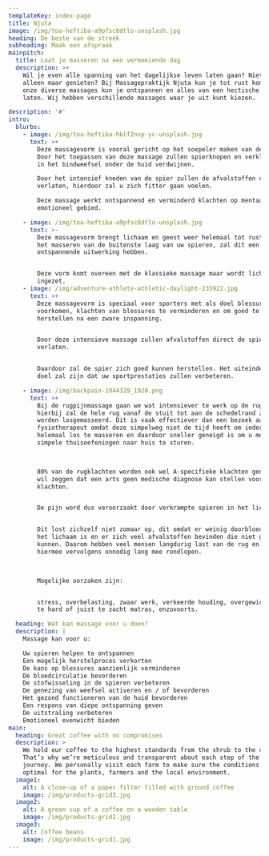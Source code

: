 ```yaml
---
templateKey: index-page
title: Njuta
image: /img/toa-heftiba-a9pfsc8dtlo-unsplash.jpg
heading: De beste van de streek
subheading: Maak een afspraak
mainpitch:
  title: Laat je masseren na een vermoeiende dag
  description: >+
    Wil je even alle spanning van het dagelijkse leven laten gaan? Niets moeten,
    alleen maar genieten? Bij Massagepraktijk Njuta kun je tot rust komen. Met
    onze diverse massages kun je ontspannen en alles van een hectische dag los
    laten. Wij hebben verschillende massages waar je uit kunt kiezen.

description: '#'
intro:
  blurbs:
    - image: /img/toa-heftiba-hblf2nvp-yc-unsplash.jpg
      text: >+
        Deze massagevorm is vooral gericht op het soepeler maken van de spieren.
        Door het toepassen van deze massage zullen spierknopen en verklevingen
        in het bindweefsel onder de huid verdwijnen.

        Door het intensief kneden van de spier zullen de afvalstoffen de spieren
        verlaten, hierdoor zal u zich fitter gaan voelen.              

        Deze massage werkt ontspannend en verminderd klachten op mentaal en
        emotioneel gebied.

    - image: /img/toa-heftiba-a9pfsc8dtlo-unsplash.jpg
      text: >-
        Deze massagevorm brengt lichaam en geest weer helemaal tot rust. Door
        het masseren van de buitenste laag van uw spieren, zal dit een
        ontspannende uitwerking hebben.


        Deze vorm komt overeen met de klassieke massage maar wordt lichter
        ingezet.
    - image: /img/adventure-athlete-athletic-daylight-235922.jpg
      text: >+
        Deze massagevorm is speciaal voor sporters met als doel blessures te
        voorkomen, klachten van blessures te verminderen en om goed te kunnen
        herstellen na een zware inspanning.


        Door deze intensieve massage zullen afvalstoffen direct de spier
        verlaten.


        Daardoor zal de spier zich goed kunnen herstellen. Het uiteindelijke
        doel zal zijn dat uw sportprestaties zullen verbeteren.

    - image: /img/backpain-1944329_1920.png
      text: >+
        Bij de rugpijnmassage gaan we wat intensiever te werk op de rugstreek,
        hierbij zal de hele rug vanaf de stuit tot aan de schedelrand zorgvuldig
        worden losgemasseerd. Dit is vaak effectiever dan een bezoek aan een
        fysiotherapeut omdat deze simpelweg niet de tijd heeft om iedereen
        helemaal los te masseren en daardoor sneller geneigd is om u met wat
        simpele thuisoefeningen naar huis te sturen. 

         

        80% van de rugklachten worden ook wel A-specifieke klachten genoemd, dat
        wil zeggen dat een arts geen medische diagnose kan stellen voor uw
        klachten.


        De pijn word dus veroorzaakt door verkrampte spieren in het lichaam.


        Dit lost zichzelf niet zomaar op, dit omdat er weinig doorbloeding in
        het lichaam is en er zich veel afvalstoffen bevinden die niet goed weg
        kunnen. Daarom hebben veel mensen langdurig last van de rug en blijven
        hiermee vervolgens onnodig lang mee rondlopen.

         

        Mogelijke oorzaken zijn:


        stress, overbelasting, zwaar werk, verkeerde houding, overgewicht, een
        te hard of juist te zacht matras, enzovoorts. 

  heading: Wat kan massage voor u doen?
  description: |
    Massage kan voor u:

    Uw spieren helpen te ontspannen
    Een mogelijk herstelproces verkorten
    De kans op blessures aanzienlijk verminderen
    De bloedcirculatie bevorderen
    De stofwisseling in de spieren verbeteren
    De genezing van weefsel activeren en / of bevorderen
    Het gezond functioneren van de huid bevorderen
    Een respons van diepe ontspanning geven
    De uitstraling verbeteren
    Emotioneel evenwicht bieden
main:
  heading: Great coffee with no compromises
  description: >
    We hold our coffee to the highest standards from the shrub to the cup.
    That’s why we’re meticulous and transparent about each step of the coffee’s
    journey. We personally visit each farm to make sure the conditions are
    optimal for the plants, farmers and the local environment.
  image1:
    alt: A close-up of a paper filter filled with ground coffee
    image: /img/products-grid3.jpg
  image2:
    alt: A green cup of a coffee on a wooden table
    image: /img/products-grid2.jpg
  image3:
    alt: Coffee beans
    image: /img/products-grid1.jpg
---
```



